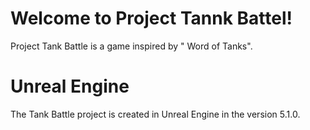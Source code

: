 ﻿# Welcome to Project Tannk Battel!

Project Tank Battle is a game inspired by " Word of Tanks". 


# Unreal Engine

The Tank Battle project is created in Unreal Engine in the version 5.1.0. 


